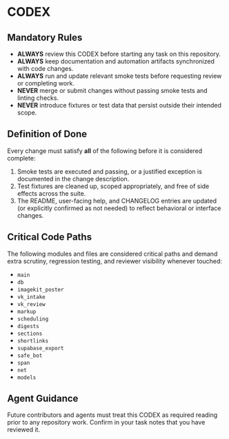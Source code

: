# CODEX

## Mandatory Rules
- **ALWAYS** review this CODEX before starting any task on this repository.
- **ALWAYS** keep documentation and automation artifacts synchronized with code changes.
- **ALWAYS** run and update relevant smoke tests before requesting review or completing work.
- **NEVER** merge or submit changes without passing smoke tests and linting checks.
- **NEVER** introduce fixtures or test data that persist outside their intended scope.

## Definition of Done
Every change must satisfy **all** of the following before it is considered complete:
1. Smoke tests are executed and passing, or a justified exception is documented in the change description.
2. Test fixtures are cleaned up, scoped appropriately, and free of side effects across the suite.
3. The README, user-facing help, and CHANGELOG entries are updated (or explicitly confirmed as not needed) to reflect behavioral or interface changes.

## Critical Code Paths
The following modules and files are considered critical paths and demand extra scrutiny, regression testing, and reviewer visibility whenever touched:
- `main`
- `db`
- `imagekit_poster`
- `vk_intake`
- `vk_review`
- `markup`
- `scheduling`
- `digests`
- `sections`
- `shortlinks`
- `supabase_export`
- `safe_bot`
- `span`
- `net`
- `models`

## Agent Guidance
Future contributors and agents must treat this CODEX as required reading prior to any repository work. Confirm in your task notes that you have reviewed it.
